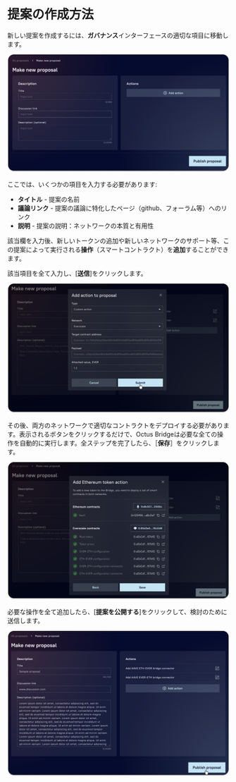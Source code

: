 # 提案の作成方法

新しい提案を作成するには、**ガバナンス**インターフェースの適切な項目に移動します。

![](<../../../.gitbook/assets/image (35).png>)

ここでは、いくつかの項目を入力する必要があります:

* **タイトル** - 提案の名前
* **議論リンク** - 提案の議論に特化したページ（github、フォーラム等）へのリンク
* **説明** - 提案の説明：ネットワークの本質と有用性

該当欄を入力後、新しいトークンの追加や新しいネットワークのサポート等、この提案によって実行される**操作**（スマートコントラクト）を**追加**することができます。

該当項目を全て入力し、\[**送信**]をクリックします。

![](<../../../.gitbook/assets/image (38).png>)

その後、両方のネットワークで適切なコントラクトをデプロイする必要があります。表示されるボタンをクリックするだけで、Octus Bridgeは必要な全ての操作を自動的に実行します。全ステップを完了したら、［**保存**］をクリックします。

![](<../../../.gitbook/assets/image (19).png>)

必要な操作を全て追加したら、\[**提案を公開する**]をクリックして、検討のために送信します。

![](<../../../.gitbook/assets/image (23).png>)
